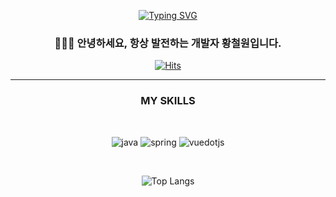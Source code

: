 <div align="center">
  

[![Typing SVG](https://readme-typing-svg.demolab.com?font=Fira+Code&weight=800&size=50&pause=1000&color=3A7BF7&background=FFCABB00&center=true&vCenter=true&width=800&height=100&lines=Hello!+I'm+CheolCheol)](https://git.io/typing-svg)
### 🙋🏻‍♂️ 안녕하세요, 항상 발전하는 개발자 황철원입니다.

[![Hits](https://hits.seeyoufarm.com/api/count/incr/badge.svg?url=https%3A%2F%2Fgithub.com%2FCheol-Cheol%2Fhit-counter&count_bg=%23000000&title_bg=%236F6FF3&icon=github.svg&icon_color=%23FFFFFF&title=%EB%B0%A9%EB%AC%B8%EC%9E%90+%EC%88%98&edge_flat=false)](https://hits.seeyoufarm.com)

---

### MY SKILLS


<br>

<!-- **🔘 Lang and Frameworks** -->
<!-- Oracle의 요청으로 Java 로고가 Simple Icons에서 삭제되었기에 대신 OpenJDK의 로고를 사용 -->
![java](https://img.shields.io/badge/java-red.svg?&style=for-the-badge&logo=openjdk&logoColor=black)
![spring](https://img.shields.io/badge/spring-6DB33F.svg?&style=for-the-badge&logo=spring&logoColor=white)
![vuedotjs](https://img.shields.io/badge/vue.js-4FC08D.svg?&style=for-the-badge&logo=vuedotjs&logoColor=white)

<!-- ![mysql](https://img.shields.io/badge/mysql-4479A1.svg?&style=for-the-badge&logo=mysql&logoColor=white) -->
<!-- ![html5](https://img.shields.io/badge/html5-E34F26.svg?&style=for-the-badge&logo=html5&logoColor=white) -->
<!-- ![css3](https://img.shields.io/badge/css3-1572B6.svg?&style=for-the-badge&logo=css3&logoColor=white) -->
<!-- ![javascript](https://img.shields.io/badge/javascript-F7DF1E.svg?&style=for-the-badge&logo=javascript&logoColor=white) -->

<br>

![Top Langs](https://github-readme-stats.vercel.app/api/top-langs/?username=Cheol-Cheol&layout=compact&bg_color=white)

<!-- **🔘 Infra and Tools**

![git](https://img.shields.io/badge/git-F05032.svg?&style=for-the-badge&logo=git&logoColor=white)
![github](https://img.shields.io/badge/github-181717.svg?&style=for-the-badge&logo=github&logoColor=white)
![aws](https://img.shields.io/badge/aws-232F3E.svg?&style=for-the-badge&logo=amazonaws&logoColor=white)
![notion](https://img.shields.io/badge/notion-000000.svg?&style=for-the-badge&logo=notion&logoColor=white)
-->

</div>


